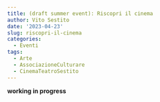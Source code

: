 ```yaml
---
title: (draft summer event): Riscopri il cinema
author: Vito Sestito
date: '2023-04-23'
slug: riscopri-il-cinema
categories:
  - Eventi
tags:
  - Arte
  - AssociazioneCulturare
  - CinemaTeatroSestito
---
```

**working in progress**